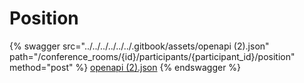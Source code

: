 # Position

{% swagger src="../../../../../../.gitbook/assets/openapi (2).json" path="/conference_rooms/{id}/participants/{participant_id}/position" method="post" %}
[openapi (2).json](<../../../../../../.gitbook/assets/openapi (2).json>)
{% endswagger %}
